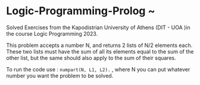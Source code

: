 # Logic-Programming-Prolog ~ 
Solved Exercises from the Kapodistrian University of Athens (DIT - UOA )in the course Logic Programming 2023.

This problem accepts a number N, and returns 2 lists of N/2 elements each. These two lists must have the sum of all its elements equal to the sum of the other list, but the same should also apply to the sum of their squares.

To run the code use : ```numpart(N, L1, L2).``` , where N you can put whatever number you want the problem to be solved.
